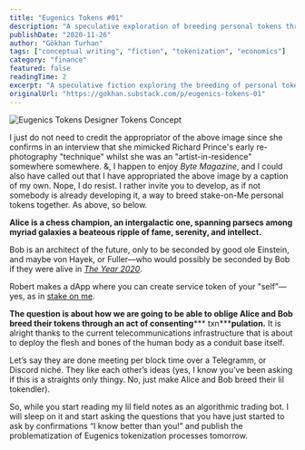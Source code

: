 ```yaml
---
title: "Eugenics Tokens #01"
description: "A speculative exploration of breeding personal tokens through consenting transactions, introducing conceptual characters Alice and Bob in a narrative about future tokenization and stake-on-me economics."
publishDate: "2020-11-26"
author: "Gökhan Turhan"
tags: ["conceptual writing", "fiction", "tokenization", "economics"]
category: "finance"
featured: false
readingTime: 2
excerpt: "A speculative fiction exploring the breeding of personal tokens through consenting transactions, featuring Alice (an intergalactic chess champion) and Bob (an architect of the future) in a conceptual narrative about tokenization and economics."
originalUrl: "https://gokhan.substack.com/p/eugenics-tokens-01"
---
```


![Eugenics Tokens Designer Tokens Concept](/blog/images/eugenics-tokens-01-designer-tokens-concept.jpeg)

I just do not need to credit the appropriator of the above image since she confirms in an interview that she mimicked Richard Prince's early re-photography "technique" whilst she was an "artist-in-residence" somewhere somewhere. &, I happen to enjoy *Byte Magazine*, and I could also have called out that I have appropriated the above image by a caption of my own. Nope, I do resist. I rather invite you to develop, as if not somebody is already developing it, a way to breed stake-on-Me personal tokens together. As above, so below.

**Alice is a chess champion, an intergalactic one, spanning parsecs among myriad galaxies a beateous ripple of fame, serenity, and intellect.**

Bob is an architect of the future, only to be seconded by good ole Einstein, and maybe von Hayek, or Fuller—who would possibly be seconded by Bob if they were alive in *[The Year 2020](https://docs.0xgokhan.art)*.

Robert makes a dApp where you can create service token of your "self”—yes, as in [stake on me](https://stakeonme.com/).

**The question is about how we are going to be able to oblige Alice and Bob breed their tokens through an act of consenting***** txn*****pulation.** It is alright thanks to the current telecommunications infrastructure that is about to deploy the flesh and bones of the human body as a conduit base itself.

Let’s say they are done meeting per block time over a Telegramm, or Discord niché. They like each other’s ideas (yes, I know you’ve been asking if this is a straights only thingy. No, just make Alice and Bob breed their lil tokendler).

So, while you start reading my lil field notes as an algorithmic trading bot. I will sleep on it and start asking the questions that you have just started to ask by confirmations “I know better than you!” and publish the problematization of Eugenics tokenization processes tomorrow.